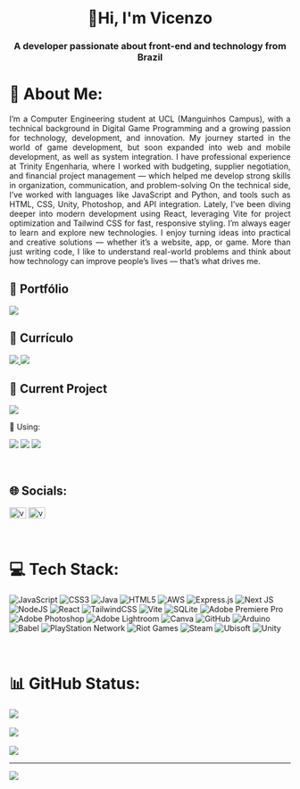 <h1 align="center">👋Hi, I'm Vicenzo</h1>
<h3 align="center">A developer passionate about front-end and technology from Brazil</h3>

# 💫 About Me:
<p align=justify>
  I’m a Computer Engineering student at UCL (Manguinhos Campus), with a technical background in Digital Game Programming and a growing passion for technology, development, and innovation.
  My journey started in the world of game development, but soon expanded into web and mobile development, as well as system integration. I have professional experience at Trinity Engenharia, where I worked with budgeting, supplier negotiation, and financial project management — which helped me develop strong skills in organization, communication, and problem-solving
  On the technical side, I’ve worked with languages like JavaScript and Python, and tools such as HTML, CSS, Unity, Photoshop, and API integration. Lately, I’ve been diving deeper into modern development using React, leveraging Vite for project optimization and Tailwind CSS for fast, responsive styling.
  I’m always eager to learn and explore new technologies. I enjoy turning ideas into practical and creative solutions — whether it’s a website, app, or game. More than just writing code, I like to understand real-world problems and think about how technology can improve people’s lives — that’s what drives me.
</p>

## 🚀 Portfólio

<a href="http://vicenzo.com" target="_blank">
  <img src="https://img.shields.io/badge/💻-Visitar%20Portfólio-2ea44f?style=for-the-badge" />
</a>


## 📄 Currículo

<a href="./CvVicenzo.pdf" target="_blank">
  <img src="https://img.shields.io/badge/-Visualizar%20CV-blue?style=for-the-badge&logo=readthedocs" />
</a>
<a href="./CvVicenzo.pdf" download>
  <img src="https://img.shields.io/badge/-Download%20CV-green?style=for-the-badge&logo=adobeacrobatreader" />
</a>


## 🔭 Current Project

<a href="https://github.com/vicenzofr/Mercadinho_Ze" target="_blank">
  <img src="https://img.shields.io/badge/Mercadinho__Ze-blue?style=for-the-badge&logo=github" />
</a>

🌱 Using:
<p>
  <img src="https://img.shields.io/badge/React-20232A?style=for-the-badge&logo=react&logoColor=61DAFB" />
  <img src="https://img.shields.io/badge/TailwindCSS-38B2AC?style=for-the-badge&logo=tailwind-css&logoColor=white" />
  <img src="https://img.shields.io/badge/SQLite-003B57?style=for-the-badge&logo=sqlite&logoColor=white" />
</p>


</br>

## 🌐 Socials:
<p align="left">
<a href="https://linkedin.com/in/vicenzo-fernandes-0b5572231" target="blank"><img align="center" src="https://raw.githubusercontent.com/rahuldkjain/github-profile-readme-generator/master/src/images/icons/Social/linked-in-alt.svg" alt="vicenzo-fernandes-0b5572231" height="20" width="30" /></a>
<a href="https://instagram.com/vicenzofr_" target="blank"><img align="center" src="https://raw.githubusercontent.com/rahuldkjain/github-profile-readme-generator/master/src/images/icons/Social/instagram.svg" alt="vicenzofr_" height="20" width="30" /></a>
</p>

</br>

# 💻 Tech Stack:
![JavaScript](https://img.shields.io/badge/javascript-%23323330.svg?style=for-the-badge&logo=javascript&logoColor=%23F7DF1E) ![CSS3](https://img.shields.io/badge/css3-%231572B6.svg?style=for-the-badge&logo=css3&logoColor=white) ![Java](https://img.shields.io/badge/java-%23ED8B00.svg?style=for-the-badge&logo=openjdk&logoColor=white) ![HTML5](https://img.shields.io/badge/html5-%23E34F26.svg?style=for-the-badge&logo=html5&logoColor=white) ![AWS](https://img.shields.io/badge/AWS-%23FF9900.svg?style=for-the-badge&logo=amazon-aws&logoColor=white) ![Express.js](https://img.shields.io/badge/express.js-%23404d59.svg?style=for-the-badge&logo=express&logoColor=%2361DAFB) ![Next JS](https://img.shields.io/badge/Next-black?style=for-the-badge&logo=next.js&logoColor=white) ![NodeJS](https://img.shields.io/badge/node.js-6DA55F?style=for-the-badge&logo=node.js&logoColor=white) ![React](https://img.shields.io/badge/react-%2320232a.svg?style=for-the-badge&logo=react&logoColor=%2361DAFB) ![TailwindCSS](https://img.shields.io/badge/tailwindcss-%2338B2AC.svg?style=for-the-badge&logo=tailwind-css&logoColor=white) ![Vite](https://img.shields.io/badge/vite-%23646CFF.svg?style=for-the-badge&logo=vite&logoColor=white) ![SQLite](https://img.shields.io/badge/sqlite-%2307405e.svg?style=for-the-badge&logo=sqlite&logoColor=white) ![Adobe Premiere Pro](https://img.shields.io/badge/Adobe%20Premiere%20Pro-9999FF.svg?style=for-the-badge&logo=Adobe%20Premiere%20Pro&logoColor=white) ![Adobe Photoshop](https://img.shields.io/badge/adobe%20photoshop-%2331A8FF.svg?style=for-the-badge&logo=adobe%20photoshop&logoColor=white) ![Adobe Lightroom](https://img.shields.io/badge/Adobe%20Lightroom-31A8FF.svg?style=for-the-badge&logo=Adobe%20Lightroom&logoColor=white) ![Canva](https://img.shields.io/badge/Canva-%2300C4CC.svg?style=for-the-badge&logo=Canva&logoColor=white) ![GitHub](https://img.shields.io/badge/github-%23121011.svg?style=for-the-badge&logo=github&logoColor=white) ![Arduino](https://img.shields.io/badge/-Arduino-00979D?style=for-the-badge&logo=Arduino&logoColor=white) ![Babel](https://img.shields.io/badge/Babel-F9DC3e?style=for-the-badge&logo=babel&logoColor=black) ![PlayStation Network](https://img.shields.io/badge/PSN-%230070D1.svg?style=for-the-badge&logo=Playstation&logoColor=white) ![Riot Games](https://img.shields.io/badge/riotgames-D32936.svg?style=for-the-badge&logo=riotgames&logoColor=white) ![Steam](https://img.shields.io/badge/steam-%23000000.svg?style=for-the-badge&logo=steam&logoColor=white) ![Ubisoft](https://img.shields.io/badge/Ubisoft-%23F5F5F5.svg?style=for-the-badge&logo=Ubisoft&logoColor=black) ![Unity](https://img.shields.io/badge/unity-%23000000.svg?style=for-the-badge&logo=unity&logoColor=white)

</br>

# 📊 GitHub Status:
![](https://github-readme-stats.vercel.app/api?username=Vicenzofr&theme=dark&hide_border=false&include_all_commits=false&count_private=false)<br/>
</br>
![](https://nirzak-streak-stats.vercel.app/?user=Vicenzofr&theme=dark&hide_border=false)<br/>
</br>
![](https://github-readme-stats.vercel.app/api/top-langs/?username=Vicenzofr&theme=dark&hide_border=false&include_all_commits=false&count_private=false&layout=compact)

---
[![](https://visitcount.itsvg.in/api?id=Vicenzofr&icon=0&color=0)](https://visitcount.itsvg.in)

<!-- Proudly created with GPRM ( https://gprm.itsvg.in ) -->
